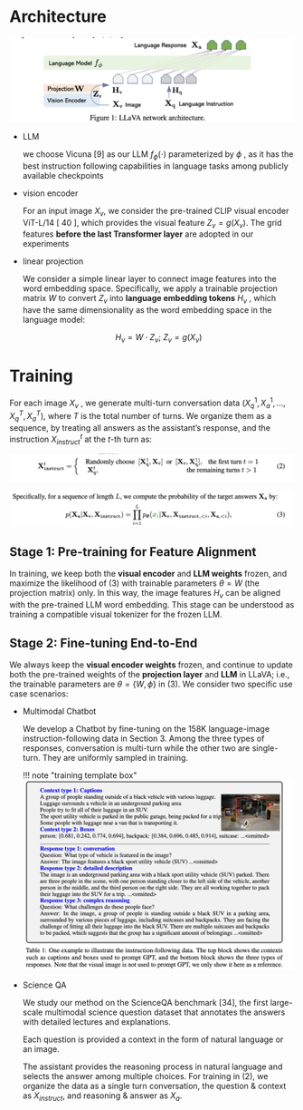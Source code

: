 # Architecture

![llava training](pics/llava/train.png)

+ LLM
    
    we choose Vicuna [9] as our LLM  $f_\phi(\cdot)$  parameterized by $\phi$ , as it has the best instruction following capabilities in language tasks among publicly available checkpoints

+ vision encoder
    
    For an input image $X_v$, we consider the pre-trained CLIP visual encoder ViT-L/14 [ 40 ], which provides the visual feature $Z_v=g(X_v)$. The grid features **before the last Transformer layer** are adopted in our experiments

+ linear projection
    
    We consider a simple linear layer to connect image features into the word embedding space. Specifically, we apply a trainable projection matrix $W$ to convert $Z_v$ into **language embedding tokens** $H_v$ , which have the same dimensionality as the word embedding space in the language model:

    $$
    H_v=W \cdot Z_v;\ Z_v=g(X_v)
    $$

# Training
For each image $X_v$ , we generate multi-turn conversation data $(X^1_q,X^1_a,...,X^T_q,X^T_a)$, where $T$ is the total number of turns. We organize them as a sequence, by treating all answers as the assistant’s response, and the instruction $X^t_{instruct}$ at the $t$-th turn as:

![instruct](pics/llava/instruct.png)


![probability](pics/llava/probability.png)

## Stage 1: Pre-training for Feature Alignment
In training, we keep both the **visual encoder** and **LLM weights** frozen, and maximize the likelihood of (3) with trainable parameters $\theta=W$ (the projection matrix)
only. In this way, the image features $H_v$ can be aligned with the pre-trained LLM word embedding.
This stage can be understood as training a compatible visual tokenizer for the frozen LLM.


## Stage 2: Fine-tuning End-to-End
We always keep the **visual encoder weights** frozen, and continue to update both the pre-trained weights of the **projection layer** and **LLM** in LLaVA; i.e., the trainable parameters are $\theta=\{ W,\phi \}$ in (3). We consider two specific use case scenarios:

+ Multimodal Chatbot

    We develop a Chatbot by fine-tuning on the 158K language-image instruction-following data in Section 3. Among the three types of responses, conversation is multi-turn while the other two are single-turn. They are uniformly sampled in training.

    !!! note "training template box"
        ![training template](pics/llava/box.png)

+ Science QA

    We study our method on the ScienceQA benchmark [34], the first large-scale multimodal science question dataset that annotates the answers with detailed lectures and explanations. 
    
    Each question is provided a context in the form of natural language or an image.
    
    The assistant provides the reasoning process in natural language and selects the answer among multiple choices. For training in (2), we organize the data as a single turn conversation, the question & context as $X_{instruct}$, and reasoning & answer as $X_a$.